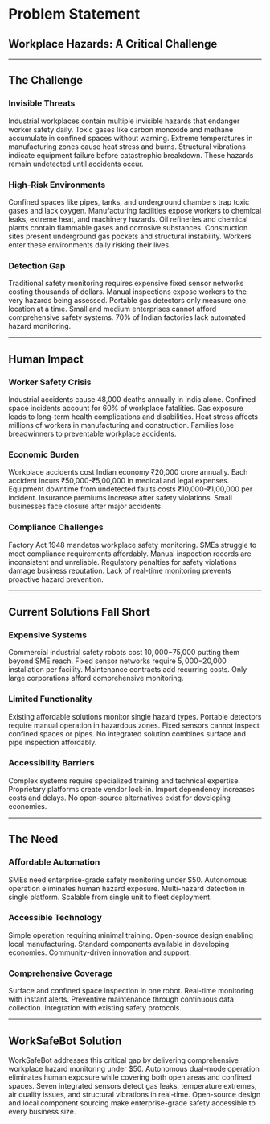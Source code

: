 # Problem Statement
## Workplace Hazards: A Critical Challenge

---

## The Challenge

### Invisible Threats
Industrial workplaces contain multiple invisible hazards that endanger worker safety daily. Toxic gases like carbon monoxide and methane accumulate in confined spaces without warning. Extreme temperatures in manufacturing zones cause heat stress and burns. Structural vibrations indicate equipment failure before catastrophic breakdown. These hazards remain undetected until accidents occur.

### High-Risk Environments
Confined spaces like pipes, tanks, and underground chambers trap toxic gases and lack oxygen. Manufacturing facilities expose workers to chemical leaks, extreme heat, and machinery hazards. Oil refineries and chemical plants contain flammable gases and corrosive substances. Construction sites present underground gas pockets and structural instability. Workers enter these environments daily risking their lives.

### Detection Gap
Traditional safety monitoring requires expensive fixed sensor networks costing thousands of dollars. Manual inspections expose workers to the very hazards being assessed. Portable gas detectors only measure one location at a time. Small and medium enterprises cannot afford comprehensive safety systems. 70% of Indian factories lack automated hazard monitoring.

---

## Human Impact

### Worker Safety Crisis
Industrial accidents cause 48,000 deaths annually in India alone. Confined space incidents account for 60% of workplace fatalities. Gas exposure leads to long-term health complications and disabilities. Heat stress affects millions of workers in manufacturing and construction. Families lose breadwinners to preventable workplace accidents.

### Economic Burden
Workplace accidents cost Indian economy ₹20,000 crore annually. Each accident incurs ₹50,000-₹5,00,000 in medical and legal expenses. Equipment downtime from undetected faults costs ₹10,000-₹1,00,000 per incident. Insurance premiums increase after safety violations. Small businesses face closure after major accidents.

### Compliance Challenges
Factory Act 1948 mandates workplace safety monitoring. SMEs struggle to meet compliance requirements affordably. Manual inspection records are inconsistent and unreliable. Regulatory penalties for safety violations damage business reputation. Lack of real-time monitoring prevents proactive hazard prevention.

---

## Current Solutions Fall Short

### Expensive Systems
Commercial industrial safety robots cost $10,000-$75,000 putting them beyond SME reach. Fixed sensor networks require $5,000-$20,000 installation per facility. Maintenance contracts add recurring costs. Only large corporations afford comprehensive monitoring.

### Limited Functionality
Existing affordable solutions monitor single hazard types. Portable detectors require manual operation in hazardous zones. Fixed sensors cannot inspect confined spaces or pipes. No integrated solution combines surface and pipe inspection affordably.

### Accessibility Barriers
Complex systems require specialized training and technical expertise. Proprietary platforms create vendor lock-in. Import dependency increases costs and delays. No open-source alternatives exist for developing economies.

---

## The Need

### Affordable Automation
SMEs need enterprise-grade safety monitoring under $50. Autonomous operation eliminates human hazard exposure. Multi-hazard detection in single platform. Scalable from single unit to fleet deployment.

### Accessible Technology
Simple operation requiring minimal training. Open-source design enabling local manufacturing. Standard components available in developing economies. Community-driven innovation and support.

### Comprehensive Coverage
Surface and confined space inspection in one robot. Real-time monitoring with instant alerts. Preventive maintenance through continuous data collection. Integration with existing safety protocols.

---

## WorkSafeBot Solution

WorkSafeBot addresses this critical gap by delivering comprehensive workplace hazard monitoring under $50. Autonomous dual-mode operation eliminates human exposure while covering both open areas and confined spaces. Seven integrated sensors detect gas leaks, temperature extremes, air quality issues, and structural vibrations in real-time. Open-source design and local component sourcing make enterprise-grade safety accessible to every business size.
